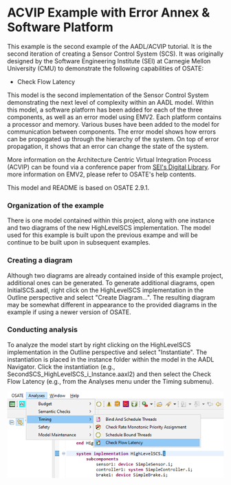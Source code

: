 # ACVIP Example with Error Annex & Software Platform

This example is the second example of the AADL/ACVIP tutorial.
It is the second iteration of creating a Sensor Control System (SCS).
It was originally designed by the Software Engineering Institute (SEI) at
Carnegie Mellon University (CMU) to demonstrate the following
capabilities of OSATE:

* Check Flow Latency

This model is the second implementation of the Sensor Control System demonstrating the next level of complexity within an AADL model. Within this model, a software platform has been added for each of the three components, as well as an error model using EMV2. 
Each platform contains a processor and memory. Various buses have been added to the model for communication between components. The error model shows how errors can be propogated up through the hierarchy of the system. On top of error propagation, it shows that an error can change the state of the system. 

More information on the Architecture Centric Virtual Integration Process (ACVIP) can be found via a conference paper from [SEI's Digital Library](https://resources.sei.cmu.edu/library/asset-view.cfm?assetid=634965).
For more information on EMV2, please refer to OSATE's help contents.

This model and README is based on OSATE 2.9.1.

### Organization of the example

There is one model contained within this project, along with one instance and two diagrams of the new HighLevelSCS implementation. The model used for this example is built upon the previous exampe and will be continue to be built upon in subsequent examples.

### Creating a diagram

Although two diagrams are already contained inside of this example project, additional ones can be generated. To generate additional diagrams, open InitialSCS.aadl, right click on the HighLevelSCS implementation in the Outline perspective and select "Create Diagram...". The resulting diagram may be somewhat different in appearance to the provided diagrams in the example if using a newer version of OSATE.

### Conducting analysis

To analyze the model start by right clicking on the HighLevelSCS implementation in the Outline perspective and select "Instantiate". The instantiation is placed in the instance folder within the model in the AADL Navigator. Click the instantiation (e.g., SecondSCS_HighLevelSCS_i_Instance.aaxl2) and then select the Check Flow Latency (e.g., from the Analyses menu under the Timing submenu).

![png](images/CheckFlowLatency.png)
